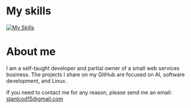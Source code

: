 # My  skills
[![My Skills](https://skillicons.dev/icons?i=py,pytorch,tensorflow,r,c,cpp,rust,go,html,css,js,ts,react,linux,mysql,git,vscode,neovim,regex,ableton&perline=10)](https://skillicons.dev)

# About me
I am a self-taught developer and partial owner of a small web services business. The projects I share on my GitHub are focused on AI, software development, and Linux. 

If you need to contact me for any reason, please send me an email: stanlcod15@gmail.com
<!---
Kodlak15/Kodlak15 is a ✨ special ✨ repository because its `README.md` (this file) appears on your GitHub profile.
You can click the Preview link to take a look at your changes.
--->
